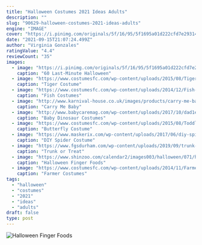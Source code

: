 ```yaml
---
title: "Halloween Costumes 2021 Ideas Adults"
description: ""
slug: "90629-halloween-costumes-2021-ideas-adults"
engine: "IMAGE"
cover: "https://i.pinimg.com/originals/5f/16/95/5f1695a01d222cfd7e293148a4d50c5d.png"
date: "2021-09-15T21:07:24.499Z"
author: "Virginia Gonzales"
ratingValue: "4.4"
reviewCount: "35"
images:
  - image: "https://i.pinimg.com/originals/5f/16/95/5f1695a01d222cfd7e293148a4d50c5d.png"
    caption: "60 Last-Minute Halloween"
  - image: "https://www.costumesfc.com/wp-content/uploads/2015/08/Tiger-Halloween-Costume.jpg"
    caption: "Tiger Costume"
  - image: "https://www.costumesfc.com/wp-content/uploads/2014/12/Fish-Costumes-for-Kids.jpg"
    caption: "Fish Costumes"
  - image: "http://www.karnival-house.co.uk/images/products/carry-me-baby-costume-for-adults37463.jpg"
    caption: "Carry Me Baby"
  - image: "http://www.babycaremag.com/wp-content/uploads/2017/10/dad1e9cec6b4edd34eda918f652ad454.jpg"
    caption: "Baby Dinosaur Costumes"
  - image: "https://www.costumesfc.com/wp-content/uploads/2015/08/Toddler-Butterfly-Costume.jpg"
    caption: "Butterfly Costume"
  - image: "https://www.maskerix.com/wp-content/uploads/2017/06/diy-spider-halloween-costume-idea.jpg"
    caption: "DIY Spider Costume"
  - image: "https://www.fgsdurham.com/wp-content/uploads/2019/09/trunk-or-treat.jpg"
    caption: "Trunk or Treat"
  - image: "https://www.shinzoo.com/calendar2/images003/halloween/071/halloween-finger-foods-06.jpg"
    caption: "Halloween Finger Foods"
  - image: "https://www.costumesfc.com/wp-content/uploads/2014/11/Farmer-Costumes.jpg"
    caption: "Farmer Costumes"
tags:
  - "halloween"
  - "costumes"
  - "2021"
  - "ideas"
  - "adults"
draft: false
type: post
---
```



![Halloween Finger Foods](https://www.shinzoo.com/calendar2/images003/halloween/071/halloween-finger-foods-06.jpg "Halloween Finger Foods")


<!--inArticleAds-->

<!--galleryOne-->


<!--inArticleAds-->

<!--galleryTwo-->


<!--galleryThree-->

